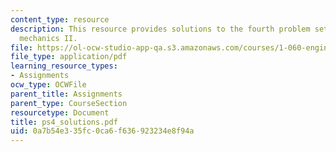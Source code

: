 ```yaml
---
content_type: resource
description: This resource provides solutions to the fourth problem set on engineering
  mechanics II.
file: https://ol-ocw-studio-app-qa.s3.amazonaws.com/courses/1-060-engineering-mechanics-ii-spring-2006/0a7b54e335fc0ca6f636923234e8f94a_ps4_solutions.pdf
file_type: application/pdf
learning_resource_types:
- Assignments
ocw_type: OCWFile
parent_title: Assignments
parent_type: CourseSection
resourcetype: Document
title: ps4_solutions.pdf
uid: 0a7b54e3-35fc-0ca6-f636-923234e8f94a
---
```


